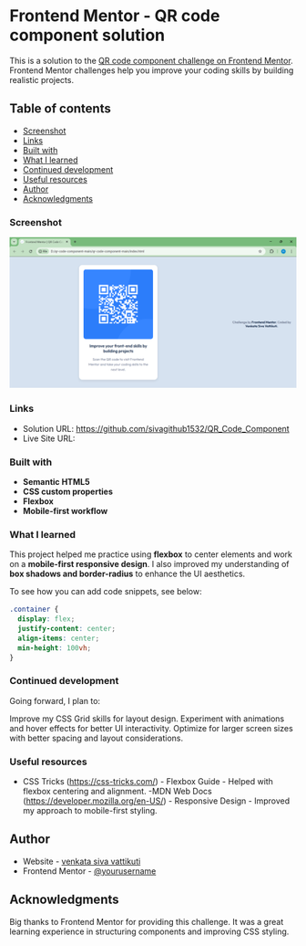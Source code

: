 # Frontend Mentor - QR code component solution

This is a solution to the [QR code component challenge on Frontend Mentor](https://www.frontendmentor.io/challenges/qr-code-component-iux_sIO_H). Frontend Mentor challenges help you improve your coding skills by building realistic projects. 

## Table of contents

  - [Screenshot](#screenshot)
  - [Links](#links)
  - [Built with](#built-with)
  - [What I learned](#what-i-learned)
  - [Continued development](#continued-development)
  - [Useful resources](#useful-resources)
- [Author](#author)
- [Acknowledgments](#acknowledgments)



### Screenshot
![Screenshot](https://github.com/sivagithub1532/QR_Code_Component/blob/main/qr-code-component-main/qr-code-component-main/images/screenshot.png)


### Links

- Solution URL: https://github.com/sivagithub1532/QR_Code_Component
- Live Site URL: 


### Built with

-  **Semantic HTML5**  
- **CSS custom properties**  
- **Flexbox**  
- **Mobile-first workflow**  


### What I learned

This project helped me practice using **flexbox** to center elements and work on a **mobile-first responsive design**. I also improved my understanding of **box shadows and border-radius** to enhance the UI aesthetics.  

To see how you can add code snippets, see below:

```css
.container {
  display: flex;
  justify-content: center;
  align-items: center;
  min-height: 100vh;
}
```


### Continued development

Going forward, I plan to:

Improve my CSS Grid skills for layout design.
Experiment with animations and hover effects for better UI interactivity.
Optimize for larger screen sizes with better spacing and layout considerations.
### Useful resources

- CSS Tricks (https://css-tricks.com/) - Flexbox Guide - Helped with flexbox centering and alignment.
-MDN Web Docs (https://developer.mozilla.org/en-US/) - Responsive Design - Improved my approach to mobile-first styling.


## Author

- Website - [venkata siva vattikuti](https://github.com/sivagithub1532)
- Frontend Mentor - [@yourusername](https://www.frontendmentor.io/profile/sivagithub1532)

## Acknowledgments

Big thanks to Frontend Mentor for providing this challenge. It was a great learning experience in structuring components and improving CSS styling.
